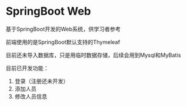 # SpringBoot Web
基于SpringBoot开发的Web系统，供学习者参考

前端使用的是SpringBoot默认支持的Thymeleaf

目前还未导入数据库，只是用临时数据存储，后续会用到Mysql和MyBatis

目前已开发功能：
1. 登录（注册还未开发）
2. 添加人员
3. 修改人员信息
